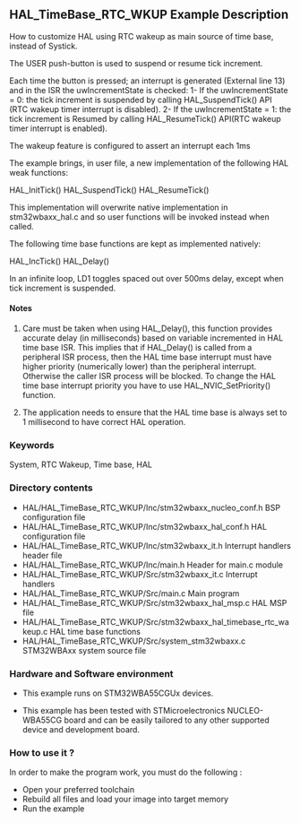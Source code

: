 ## <b>HAL_TimeBase_RTC_WKUP Example Description</b>

How to customize HAL using RTC wakeup as main source of time base, 
instead of Systick.

The USER push-button is used to suspend or resume tick increment. 

Each time the button is pressed; an interrupt is generated (External line 13)
and in the ISR the uwIncrementState is checked:
  1- If the uwIncrementState = 0: the tick increment is suspended by calling 
     HAL_SuspendTick() API (RTC wakeup timer interrupt is disabled).
  2- If the uwIncrementState = 1: the tick increment is Resumed by calling 
     HAL_ResumeTick() API(RTC wakeup timer interrupt is enabled).

The wakeup feature is configured to assert an interrupt each 1ms  

The example brings, in user file, a new implementation of the following HAL weak functions:

HAL_InitTick() 
HAL_SuspendTick()
HAL_ResumeTick()

This implementation will overwrite native implementation in stm32wbaxx_hal.c
and so user functions will be invoked instead when called.

The following time base functions are kept as implemented natively:

HAL_IncTick()
HAL_Delay()

In an infinite loop, LD1 toggles spaced out over 500ms delay, except when tick increment is suspended.

#### <b>Notes</b>
1. Care must be taken when using HAL_Delay(), this function provides accurate delay (in milliseconds)
   based on variable incremented in HAL time base ISR. This implies that if HAL_Delay() is called from
   a peripheral ISR process, then the HAL time base interrupt must have higher priority (numerically lower)
   than the peripheral interrupt. Otherwise the caller ISR process will be blocked.
   To change the HAL time base interrupt priority you have to use HAL_NVIC_SetPriority() function.
      
2. The application needs to ensure that the HAL time base is always set to 1 millisecond
   to have correct HAL operation.

### <b>Keywords</b>

System, RTC Wakeup, Time base, HAL

### <b>Directory contents</b>

  - HAL/HAL_TimeBase_RTC_WKUP/Inc/stm32wbaxx_nucleo_conf.h     BSP configuration file
  - HAL/HAL_TimeBase_RTC_WKUP/Inc/stm32wbaxx_hal_conf.h                HAL configuration file
  - HAL/HAL_TimeBase_RTC_WKUP/Inc/stm32wbaxx_it.h                      Interrupt handlers header file
  - HAL/HAL_TimeBase_RTC_WKUP/Inc/main.h                                    Header for main.c module  
  - HAL/HAL_TimeBase_RTC_WKUP/Src/stm32wbaxx_it.c                      Interrupt handlers
  - HAL/HAL_TimeBase_RTC_WKUP/Src/main.c                                    Main program
  - HAL/HAL_TimeBase_RTC_WKUP/Src/stm32wbaxx_hal_msp.c                 HAL MSP file
  - HAL/HAL_TimeBase_RTC_WKUP/Src/stm32wbaxx_hal_timebase_rtc_wakeup.c HAL time base functions
  - HAL/HAL_TimeBase_RTC_WKUP/Src/system_stm32wbaxx.c                  STM32WBAxx system source file

### <b>Hardware and Software environment</b> 

  - This example runs on STM32WBA55CGUx devices.
    
  - This example has been tested with STMicroelectronics NUCLEO-WBA55CG board and can be
    easily tailored to any other supported device and development board.      

### <b>How to use it ?</b> 

In order to make the program work, you must do the following :

 - Open your preferred toolchain 
 - Rebuild all files and load your image into target memory
 - Run the example
 